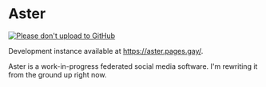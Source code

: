 # Aster

[![Please don't upload to GitHub](https://nogithub.codeberg.page/badge.svg)](https://nogithub.codeberg.page)

Development instance available at https://aster.pages.gay/.

Aster is a work-in-progress federated social media software. I'm rewriting it from the ground up right now.
